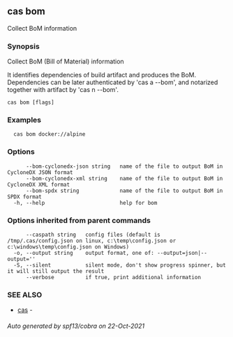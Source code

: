 ## cas bom

Collect BoM information

### Synopsis


Collect BoM (Bill of Material) information

It identifies dependencies of build artifact and produces the BoM. Dependencies can be
later authenticated by 'cas a --bom', and notarized together with artifact by 'cas n --bom'.


```
cas bom [flags]
```

### Examples

```
  cas bom docker://alpine
```

### Options

```
      --bom-cyclonedx-json string   name of the file to output BoM in CycloneDX JSON format
      --bom-cyclonedx-xml string    name of the file to output BoM in CycloneDX XML format
      --bom-spdx string             name of the file to output BoM in SPDX format
  -h, --help                        help for bom
```

### Options inherited from parent commands

```
      --caspath string   config files (default is /tmp/.cas/config.json on linux, c:\temp\config.json or c:\windows\temp\config.json on Windows)
  -o, --output string    output format, one of: --output=json|--output=''
  -S, --silent           silent mode, don't show progress spinner, but it will still output the result
      --verbose          if true, print additional information
```

### SEE ALSO

* [cas](cas.md)	 - 

###### Auto generated by spf13/cobra on 22-Oct-2021
